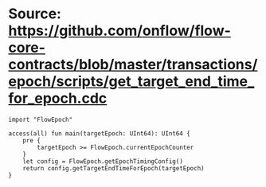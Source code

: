 # Source: https://github.com/onflow/flow-core-contracts/blob/master/transactions/epoch/scripts/get_target_end_time_for_epoch.cdc

```
import "FlowEpoch"

access(all) fun main(targetEpoch: UInt64): UInt64 {
    pre {
        targetEpoch >= FlowEpoch.currentEpochCounter
    }
    let config = FlowEpoch.getEpochTimingConfig()
    return config.getTargetEndTimeForEpoch(targetEpoch)
}
```
